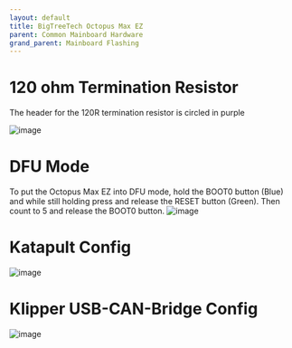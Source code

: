 ```yaml
---
layout: default 
title: BigTreeTech Octopus Max EZ
parent: Common Mainboard Hardware
grand_parent: Mainboard Flashing
---
```


# 120 ohm Termination Resistor

The header for the 120R termination resistor is circled in purple

![image](https://github.com/Esoterical/voron_canbus/assets/124253477/b9199bf6-b27a-4d84-8c14-4b167c941fab)

# DFU Mode

To put the Octopus Max EZ into DFU mode, hold the BOOT0 button (Blue) and while still holding press and release the RESET button (Green). Then count to 5 and release the BOOT0 button.
![image](https://github.com/user-attachments/assets/7a7b15bf-38ed-47de-9cdb-1de54b06b803)

# Katapult Config

![image](https://github.com/Esoterical/voron_canbus/assets/124253477/ce6782aa-aaa7-4e95-a664-cf490f82f535)

# Klipper USB-CAN-Bridge Config

![image](https://user-images.githubusercontent.com/124253477/221387725-5b28da97-6f3b-4e48-86db-46811023a2b7.png)






